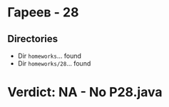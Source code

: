 # Гареев - 28
## Directories
- Dir `homeworks`... found
- Dir `homeworks/28`... found
# Verdict: **NA** - No P28.java
